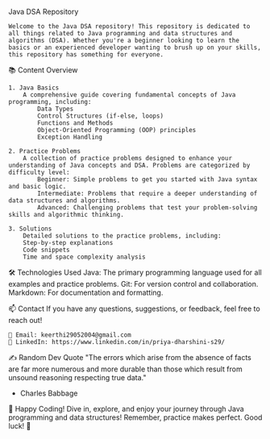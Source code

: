 Java DSA Repository

    Welcome to the Java DSA repository! This repository is dedicated to all things related to Java programming and data structures and algorithms (DSA). Whether you're a beginner looking to learn the basics or an experienced developer wanting to brush up on your skills, this repository has something for everyone.

📚 Content Overview

    1. Java Basics
        A comprehensive guide covering fundamental concepts of Java programming, including:
            Data Types
            Control Structures (if-else, loops)
            Functions and Methods
            Object-Oriented Programming (OOP) principles
            Exception Handling

    2. Practice Problems
        A collection of practice problems designed to enhance your understanding of Java concepts and DSA. Problems are categorized by difficulty level:
            Beginner: Simple problems to get you started with Java syntax and basic logic.
            Intermediate: Problems that require a deeper understanding of data structures and algorithms.
            Advanced: Challenging problems that test your problem-solving skills and algorithmic thinking.

    3. Solutions
        Detailed solutions to the practice problems, including:
        Step-by-step explanations
        Code snippets
        Time and space complexity analysis

🛠️ Technologies Used
    Java: The primary programming language used for all examples and practice problems.
    Git: For version control and collaboration.
    Markdown: For documentation and formatting.

📫 Contact
    If you have any questions, suggestions, or feedback, feel free to reach out!

    📧 Email: keerthi29052004@gmail.com
    💼 LinkedIn: https://www.linkedin.com/in/priya-dharshini-s29/

✍️ Random Dev Quote
 "The errors which arise from the absence of facts are far more numerous and more durable than those which result from unsound reasoning respecting true data."
- Charles Babbage

🎉 Happy Coding!
Dive in, explore, and enjoy your journey through Java programming and data structures! Remember, practice makes perfect. Good luck! 🚀